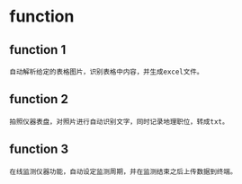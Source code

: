 # function
## function 1
```$xslt
自动解析给定的表格图片，识别表格中内容，并生成excel文件。
```

## function 2
```$xslt
拍照仪器表盘，对照片进行自动识别文字，同时记录地理职位，转成txt。 
```

## function 3
```$xslt
在线监测仪器功能，自动设定监测周期，并在监测结束之后上传数据到终端。
```